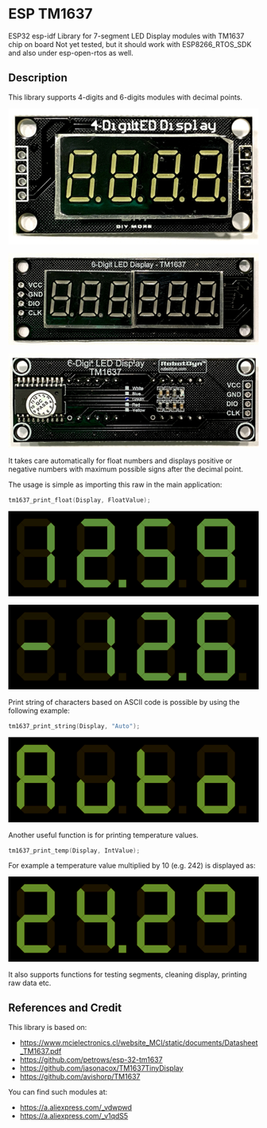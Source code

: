 # ESP TM1637 #

ESP32 esp-idf Library for 7-segment LED Display modules with TM1637 chip on board
Not yet tested, but it should work with ESP8266_RTOS_SDK and also under esp-open-rtos as well.

## Description

This library supports 4-digits and 6-digits modules with decimal points.

![TM1637](pictures/4-digits.jpg)

![TM1637](pictures/6-digits-front.jpg)

![TM1637](pictures/6-digits-back.jpg)

It takes care automatically for float numbers and displays positive or negative numbers with maximum possible signs after the decimal point.

The usage is simple as importing this raw in the main application:

```c
tm1637_print_float(Display, FloatValue);
```

![TM1637](pictures/Positive-Float.png)

![TM1637](pictures/Negative-Float.png)

Print string of characters based on ASCII code is possible by using the following example:

```c
tm1637_print_string(Display, "Auto");
```

![TM1637](pictures/Print-String.png)

Another useful function is for printing temperature values.

```c
tm1637_print_temp(Display, IntValue);
```
For example a temperature value multiplied by 10 (e.g. 242) is displayed as:

![TM1637](pictures/Temperature.png)

It also supports functions for testing segments, cleaning display, printing raw data etc.

## References and Credit

This library is based on:
*  https://www.mcielectronics.cl/website_MCI/static/documents/Datasheet_TM1637.pdf
*  https://github.com/petrows/esp-32-tm1637
*  https://github.com/jasonacox/TM1637TinyDisplay
*  https://github.com/avishorp/TM1637

You can find such modules at:
*  https://a.aliexpress.com/_vdwpwd
*  https://a.aliexpress.com/_v1qdS5
